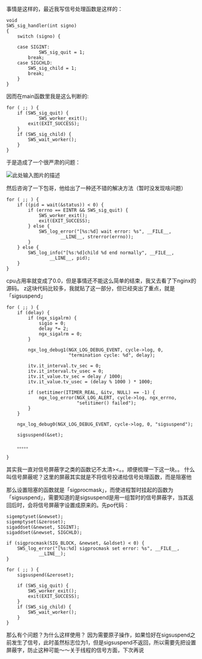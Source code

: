 事情是这样的，最近我写信号处理函数是这样的：

    void
    SWS_sig_handler(int signo)
    {
	    switch (signo) {
		
	    case SIGINT:
	    	    SWS_sig_quit = 1;
		    break;
	    case SIGCHLD:
		    SWS_sig_child = 1;
		    break;
	    }	
    }

因而在main函数里我是这么判断的:  

    for ( ;; ) {
	    if (SWS_sig_quit) {
	            SWS_worker_exit();			
		    exit(EXIT_SUCCESS);
	    }
	    if (SWS_sig_child) {
		    SWS_wait_worker();			
	    }
    }

于是造成了一个很严肃的问题：

![此处输入图片的描述][1]

然后咨询了一下包哥，他给出了一种还不错的解决方法（暂时没发现啥问题）

	for ( ;; ) {
		if ((pid = wait(&status)) < 0) {
			if (errno == EINTR && SWS_sig_quit) {
				SWS_worker_exit();
				exit(EXIT_SUCCESS);
			} else {
				SWS_log_error("[%s:%d] wait error: %s", __FILE__,
						__LINE__, strerror(errno));
			}
		} else {
			SWS_log_info("[%s:%d]child %d end normally", __FILE__,
					__LINE__, pid);	
		}
	}  

cpu占用率就变成了0.0，但是事情还不能这么简单的结束，我又去看了下nginx的源码。  z这块代码比较多，我就贴了这一部分，但已经突出了重点，就是「sigsuspend」


    for ( ;; ) {
        if (delay) {
            if (ngx_sigalrm) {
                sigio = 0;
                delay *= 2;
                ngx_sigalrm = 0;
            }

            ngx_log_debug1(NGX_LOG_DEBUG_EVENT, cycle->log, 0,
                           "termination cycle: %d", delay);

            itv.it_interval.tv_sec = 0;
            itv.it_interval.tv_usec = 0;
            itv.it_value.tv_sec = delay / 1000;
            itv.it_value.tv_usec = (delay % 1000 ) * 1000;

            if (setitimer(ITIMER_REAL, &itv, NULL) == -1) {
                ngx_log_error(NGX_LOG_ALERT, cycle->log, ngx_errno,
                              "setitimer() failed");
            }
        }

        ngx_log_debug0(NGX_LOG_DEBUG_EVENT, cycle->log, 0, "sigsuspend");

        sigsuspend(&set);

        。。。。。

    }

其实我一直对信号屏蔽字之类的函数记不太清><。。顺便梳理一下这一块。。  什么叫信号屏蔽呢？这里的屏蔽其实就是不将信号投递给信号处理函数，而是阻塞他

那么设置阻塞的函数就是「sigprocmask」，而使进程暂时挂起的函数为「sigsuspend」，需要知道的是sigsuspend是用一组暂时的信号屏蔽字，当其返回后时，会将信号屏蔽字设置成原来的。先po代码：

	sigemptyset(&newset);
	sigemptyset(&zeroset);
	sigaddset(&newset, SIGINT);
	sigaddset(&newset, SIGCHLD);

	if (sigprocmask(SIG_BLOCK, &newset, &oldset) < 0) {
		SWS_log_error("[%s:%d] sigprocmask set error: %s", __FILE__,
				__LINE__);	
	}

	for ( ;; ) {
		sigsuspend(&zeroset);

		if (SWS_sig_quit) {
			SWS_worker_exit();			
			exit(EXIT_SUCCESS);
		}
		if (SWS_sig_child) {
			SWS_wait_worker();
		}
	}

那么有个问题？为什么这样使用？
因为需要原子操作，如果恰好在sigsuspend之前发生了信号，此时虽然标志位为1，但是sigsuspend不返回，所以需要先把设置屏蔽字，防止这种可能～～关于线程的信号方面，下次再说

<!--more-->

  [1]: http://pic.yupoo.com/fayewu_v/DCfo5ETb/11BDjn.png